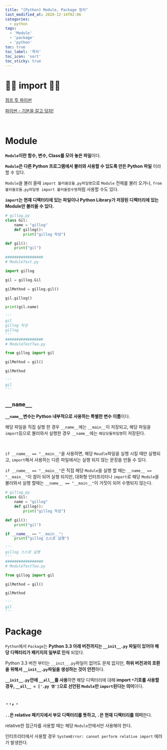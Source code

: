 ```yaml
---
title: "[Python] Module, Package 정리"
last_modified_at: 2020-12-14T02:06
categories: 
  - python
tags: 
  - 'Module' 
  - 'package' 
  - 'python'
toc: true
toc_label: '목차'
toc_icon: 'sort'
toc_sticky: true
---
```


# 🙆‍♂️ import 🙇‍♂️

[점프 투 파이썬](https://wikidocs.net/28)

[파이썬 - 기본을 갈고 닦자!](https://wikidocs.net/16075)

[]()

[]()

[]()

[]()

<br>

# Module

**`Module`이란 함수, 변수, Class를 모아 놓은 파일**이다.

**`Module`은 다른 Python 프로그램에서 불러와 사용할 수 있도록 만든 Python 파일** 이라 할 수 있다.

`Module`을 불러 올때 `import 불러올모듈.py파일명`으로 `Module` 전체를 불러 오거나, `from 불러올모듈.py파일명 import 불러올함수명`처럼 사용할 수도 있다.

**`import`는 현재 디렉터리에 있는 파일이나 Python Library가 저장된 디렉터리에 있는 Module만 불러올 수 있다.**


```python
# gillog.py
class Gil:
    name = "gillog"
    def gillog():
        print("gillog 작성")

def gil():
    print("gil")
    
#################
# ModuleTest.py

import gillog

gil = gillog.Gil

gilMethod = gillog.gil()

gil.gillog()

print(gil.name)

'''
gil
gillog 작성
gillog
'''
#################
# ModuleTestTwo.py

from gillog import gil

gilMethod = gil()

gilMethod

'''
gil
'''
```

## `__name__`

**`__name__`변수는 Python 내부적으로 사용하는 특별한 변수 이름**이다.

해당 파일을 직접 실행 한 경우 `__name__`에는 `__main__`이 저장되고, 해당 파일을 `import`등으로 불러와서 실행한 경우 `__name__`에는 `해당모듈파일명`이 저장된다.

<br>

`if __name__ == "__main__"`을 사용하면, 해당 `Moudle`파일을 실행 시킬 때만 실행되고, `import`해서 사용하는 다른 파일에서는 실행 되지 않는 문장을 만들 수 있다.

`if __name__ == "__main__"`은 직접 해당 `Module`을 실행 할 때는 `__name__ == "__main__"`이 참이 되어 실행 되지만, 대화형 인터프리터나 `import`로 해당 `Module`을 불러와서 실행 할때는 `__name__ == "__main__"`이 거짓이 되어 수행되지 않는다.




```python
# gillog.py
class Gil:
    name = "gillog"
    def gillog():
        print("gillog 작성")

def gil():
    print("gil")

if __name__ == "__main__":
    print("gillog 스스로 실행")

'''
gillog 스스로 실행
'''
#################
# ModuleTestTwo.py

from gillog import gil

gilMethod = gil()

gilMethod

'''
gil
'''

```


# Package

`Python`에서 `Package`는 **Python 3.3 아래 버전까지는 `__init__.py` 파일이 있어야 해당 디렉터리가 패키지의 일부로 인식** 되었다.

Python 3.3 버전 부터는 `__init__.py`파일이 없어도 문제 없지만, **하위 버전과의 호환을 위해서 `__init__.py`파일을 생성하는 것이 안전**하다.

**`__init__.py`안에 `__all__`를 사용**하면 해당 디렉터리에 대해 **import `*`기호를 사용할 경우, `__all__ = ['.py 명']`으로 선언된 `Module`만 `import`된다는 의미**이다.

## `..`, `.`
**`..`은 relative 패키지에서 부모 디렉터리를 뜻하고, `.`은 현재 디렉터리를 의미**한다.

relative한 접근자를 사용할 때는 해당 `Module`안에서만 사용해야 한다. 

인터프리터에서 사용할 경우 `SystemError: cannot perform relative import` 에러가 발생한다.